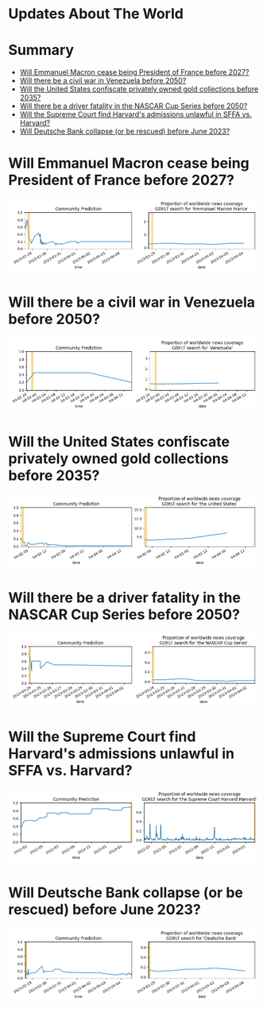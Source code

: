 
Updates About The World
=======================

Summary
=======

* [Will Emmanuel Macron cease being President of France before 2027?](#will-emmanuel-macron-cease-being-president-of-france-before-2027)
* [Will there be a civil war in Venezuela before 2050?](#will-there-be-a-civil-war-in-venezuela-before-2050)
* [Will the United States confiscate privately owned gold collections before 2035?](#will-the-united-states-confiscate-privately-owned-gold-collections-before-2035)
* [Will there be a driver fatality in the NASCAR Cup Series before 2050?](#will-there-be-a-driver-fatality-in-the-nascar-cup-series-before-2050)
* [Will the Supreme Court find Harvard's admissions unlawful in SFFA vs. Harvard?](#will-the-supreme-court-find-harvards-admissions-unlawful-in-sffa-vs-harvard)
* [Will Deutsche Bank collapse (or be rescued) before June 2023?](#will-deutsche-bank-collapse-or-be-rescued-before-june-2023)

# Will Emmanuel Macron cease being President of France before 2027?


![Macron no longer President before 2027?](assets/03.png)
# Will there be a civil war in Venezuela before 2050?


![Venezuelan Civil War](assets/04.png)
# Will the United States confiscate privately owned gold collections before 2035?


![US Gold Confiscation before 2035](assets/05.png)
# Will there be a driver fatality in the NASCAR Cup Series before 2050?


![NASCAR Fatality before 2050](assets/06.png)
# Will the Supreme Court find Harvard's admissions unlawful in SFFA vs. Harvard?


![SCOTUS Rules Harvard's Admissions Unlawful](assets/07.png)
# Will Deutsche Bank collapse (or be rescued) before June 2023?


![Deutsche Bank Collapse before June 2023?](assets/10.png)